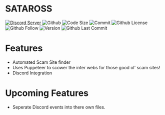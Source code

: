 # SATAROSS
[![Discord Server](https://discordapp.com/api/guilds/589200717277954093/embed.png)](https://discord.gg/mfMQvYW)
![Github](https://img.shields.io/github/repo-size/badges/shields.svg?style=plastic)
![Code Size](https://img.shields.io/github/languages/code-size/badges/shields.svg)
![Commit](https://img.shields.io/github/commit-status/Puyodead1-Development/SATAROSS/master/7c99b43795f30bc4909db538017ebc0f1c7c0ab7.svg?style=plastic)
![Github License](https://img.shields.io/github/license/Puyodead1-Development/SATAROSS.svg?style=plastic)
![Github Follow](https://img.shields.io/github/followers/Puyodead1-Development.svg?label=Follow&style=social?style=plastic)
![Version](https://img.shields.io/github/package-json/v/Puyodead1-Development/SATAROSS.svg?style=plastic)
![Github Last Commit](https://img.shields.io/github/last-commit/Puyodead1-Development/SATAROSS.svg)

# Features

- Automated Scam Site finder
- Uses Puppeteer to scower the inter webs for those good ol' scam sites!
- Discord Integration

# Upcoming Features

- Seperate Discord events into there own files.
